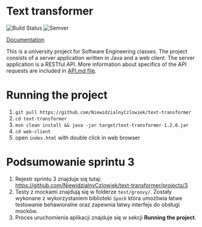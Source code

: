 # Text transformer

![Build Status](https://travis-ci.org/NiewidzialnyCzlowiek/text-transformer.svg?branch=master)
![Semver](http://img.shields.io/SemVer/1.2.0.png)

[Documentation](https://niewidzialnyczlowiek.github.io/text-transformer/)



This is a university project for Software Engineering classes. The project consists of a server application written in Java and a web client. The server application is a RESTful API. More information about specifics of the API requests are included in [API.md file](API.md).


# Running the project
1. `git pull https://github.com/NiewidzialnyCzlowiek/text-transformer`
2. `cd text-transformer`
3. `mvn clean install && java -jar target/text-transformer-1.2.0.jar`
4. `cd web-client`
5. open `index.html` with double click in web browser

# Podsumowanie sprintu 3
1. Rejestr sprintu 3 znajduje się tutaj: https://github.com/NiewidzialnyCzlowiek/text-transformer/projects/3
2. Testy z mockami znajdują się w folderze `test/groovy/`. Zostały wykonane z wykorzystaniem biblioteki `Spock` która umożliwia
łatwe testowanie behawioralne oraz zapewnia łatwy interfejs do obsługi mocków.
3. Proces uruchomienia aplikacji znajduje się w sekcji **Running the project**.
